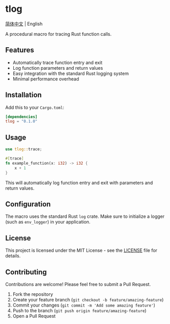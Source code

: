 # tlog

[简体中文](README.zh-CN.md) | English

A procedural macro for tracing Rust function calls.

## Features

- Automatically trace function entry and exit
- Log function parameters and return values
- Easy integration with the standard Rust logging system
- Minimal performance overhead

## Installation

Add this to your `Cargo.toml`:

```toml
[dependencies]
tlog = "0.1.0"
```

## Usage

```rust
use tlog::trace;

#[trace]
fn example_function(x: i32) -> i32 {
    x + 1
}
```

This will automatically log function entry and exit with parameters and return values.

## Configuration

The macro uses the standard Rust `log` crate. Make sure to initialize a logger (such as `env_logger`) in your application.

## License

This project is licensed under the MIT License - see the [LICENSE](LICENSE) file for details.

## Contributing

Contributions are welcome! Please feel free to submit a Pull Request.

1. Fork the repository
2. Create your feature branch (`git checkout -b feature/amazing-feature`)
3. Commit your changes (`git commit -m 'Add some amazing feature'`)
4. Push to the branch (`git push origin feature/amazing-feature`)
5. Open a Pull Request
